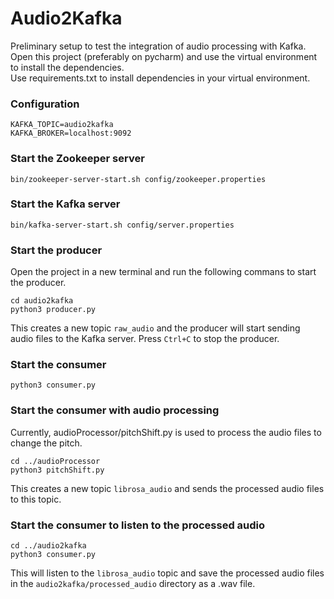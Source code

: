 # Audio2Kafka

Preliminary setup to test the integration of audio processing with Kafka. <br>
Open this project (preferably on pycharm) and use the virtual environment to install the dependencies. <br>
Use requirements.txt to install dependencies in your virtual environment.

### Configuration
```
KAFKA_TOPIC=audio2kafka
KAFKA_BROKER=localhost:9092
```

### Start the Zookeeper server
```
bin/zookeeper-server-start.sh config/zookeeper.properties
```

### Start the Kafka server
```
bin/kafka-server-start.sh config/server.properties
```

### Start the producer
Open the project in a new terminal and run the following commans to start the producer. <br>
```
cd audio2kafka
python3 producer.py
```
This creates a new topic `raw_audio` and the producer will start sending audio files to the Kafka server. Press `Ctrl+C` to stop the producer.

### Start the consumer
```
python3 consumer.py
```
### Start the consumer with audio processing
Currently, audioProcessor/pitchShift.py is used to process the audio files to change the pitch. <br>
```
cd ../audioProcessor
python3 pitchShift.py
```
This creates a new topic `librosa_audio` and sends the processed audio files to this topic. <br>

### Start the consumer to listen to the processed audio
```
cd ../audio2kafka
python3 consumer.py
```
This will listen to the `librosa_audio` topic and save the processed audio files in the `audio2kafka/processed_audio` directory as a .wav file. <br>